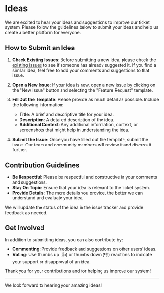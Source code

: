 # Ideas

We are excited to hear your ideas and suggestions to improve our ticket system. Please follow the guidelines below to submit your ideas and help us create a better platform for everyone.

## How to Submit an Idea

1. **Check Existing Issues**: Before submitting a new idea, please check the [existing issues](https://github.com/thunderdeskorg/ideas/issues) to see if someone has already suggested it. If you find a similar idea, feel free to add your comments and suggestions to that issue.

2. **Open a New Issue**: If your idea is new, open a new issue by clicking on the "New Issue" button and selecting the "Feature Request" template.

3. **Fill Out the Template**: Please provide as much detail as possible. Include the following information:
    - **Title**: A brief and descriptive title for your idea.
    - **Description**: A detailed description of the idea.
    - **Additional Context**: Any additional information, context, or screenshots that might help in understanding the idea.

4. **Submit the Issue**: Once you have filled out the template, submit the issue. Our team and community members will review it and discuss it further.

## Contribution Guidelines

- **Be Respectful**: Please be respectful and constructive in your comments and suggestions.
- **Stay On Topic**: Ensure that your idea is relevant to the ticket system.
- **Provide Details**: The more details you provide, the better we can understand and evaluate your idea.

We will update the status of the idea in the issue tracker and provide feedback as needed.

## Get Involved

In addition to submitting ideas, you can also contribute by:
- **Commenting**: Provide feedback and suggestions on other users' ideas.
- **Voting**: Use thumbs up (👍) or thumbs down (👎) reactions to indicate your support or disapproval of an idea.

Thank you for your contributions and for helping us improve our system!

---

We look forward to hearing your amazing ideas!


